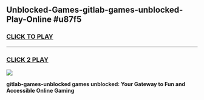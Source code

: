 
## Unblocked-Games-gitlab-games-unblocked-Play-Online #u87f5
<h3>
<a href="https://news.freeplayer.one?title=gitlab-games-unblocked&ref=3">CLICK TO PLAY</a></h3>
<hr>

<h3>
<a href="https://news.freeplayer.one?title=gitlab-games-unblocked&ref=3">CLICK 2 PLAY</a>
  
</h3>

<a href="https://news.freeplayer.one?title=gitlab-games-unblocked&ref=3"><img src="https://clearcache.store/games.png"></a>


**gitlab-games-unblocked games unblocked: Your Gateway to Fun and Accessible Online Gaming**
